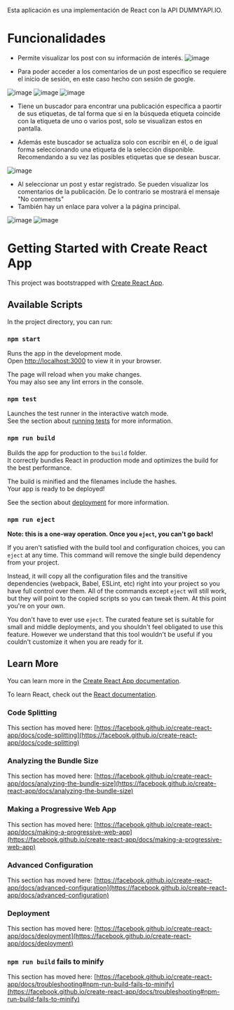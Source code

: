 
Esta aplicación es una implementación de React con la API DUMMYAPI.IO.

# Funcionalidades

- Permite visualizar los post con su información de interés.
![image](https://github.com/Juandaflorez11/prueba-semana/assets/60432466/c0137014-6da5-4bc7-8efe-5f4c5f240f09)

- Para poder acceder a los comentarios de un post específico se requiere el inicio de sesión, en este caso hecho con sesión de google.
  
![image](https://github.com/Juandaflorez11/prueba-semana/assets/60432466/2d5bf0b8-85aa-4bfb-b7fe-61e8e0b7fe86)
![image](https://github.com/Juandaflorez11/prueba-semana/assets/60432466/aab7b6c9-66d4-4752-ad28-8f833c5daa7d)
![image](https://github.com/Juandaflorez11/prueba-semana/assets/60432466/6ed6eae5-edfe-4e4a-97c5-3f0ed9bf03a6)

- Tiene un buscador para encontrar una publicación específica a paortir de sus etiquetas, de tal forma que si en la búsqueda etiqueta coincide con la etiqueta de uno o varios post, solo se visualizan estos en pantalla.

- Además este buscador se actualiza solo con escribir en él, o de igual forma seleccionando una etiqueta de la selección disponible. Recomendando a su vez las posibles etiquetas que se desean buscar.

![image](https://github.com/Juandaflorez11/prueba-semana/assets/60432466/ec07b945-ee1e-490a-a2c6-819e2d358c7f)

- Al seleccionar un post y estar registrado. Se pueden visualizar los comentarios de la publicación. De lo contrario se mostrará el mensaje "No comments"
- También hay un enlace para volver a la página principal.
  
![image](https://github.com/Juandaflorez11/prueba-semana/assets/60432466/9f92924f-7c2d-4df2-aa9b-4ea639451f6c)
![image](https://github.com/Juandaflorez11/prueba-semana/assets/60432466/8bf72063-019c-4757-89d0-f59102e92f90)


# Getting Started with Create React App

This project was bootstrapped with [Create React App](https://github.com/facebook/create-react-app).

## Available Scripts

In the project directory, you can run:

### `npm start`

Runs the app in the development mode.\
Open [http://localhost:3000](http://localhost:3000) to view it in your browser.

The page will reload when you make changes.\
You may also see any lint errors in the console.

### `npm test`

Launches the test runner in the interactive watch mode.\
See the section about [running tests](https://facebook.github.io/create-react-app/docs/running-tests) for more information.

### `npm run build`

Builds the app for production to the `build` folder.\
It correctly bundles React in production mode and optimizes the build for the best performance.

The build is minified and the filenames include the hashes.\
Your app is ready to be deployed!

See the section about [deployment](https://facebook.github.io/create-react-app/docs/deployment) for more information.

### `npm run eject`

**Note: this is a one-way operation. Once you `eject`, you can't go back!**

If you aren't satisfied with the build tool and configuration choices, you can `eject` at any time. This command will remove the single build dependency from your project.

Instead, it will copy all the configuration files and the transitive dependencies (webpack, Babel, ESLint, etc) right into your project so you have full control over them. All of the commands except `eject` will still work, but they will point to the copied scripts so you can tweak them. At this point you're on your own.

You don't have to ever use `eject`. The curated feature set is suitable for small and middle deployments, and you shouldn't feel obligated to use this feature. However we understand that this tool wouldn't be useful if you couldn't customize it when you are ready for it.

## Learn More

You can learn more in the [Create React App documentation](https://facebook.github.io/create-react-app/docs/getting-started).

To learn React, check out the [React documentation](https://reactjs.org/).

### Code Splitting

This section has moved here: [https://facebook.github.io/create-react-app/docs/code-splitting](https://facebook.github.io/create-react-app/docs/code-splitting)

### Analyzing the Bundle Size

This section has moved here: [https://facebook.github.io/create-react-app/docs/analyzing-the-bundle-size](https://facebook.github.io/create-react-app/docs/analyzing-the-bundle-size)

### Making a Progressive Web App

This section has moved here: [https://facebook.github.io/create-react-app/docs/making-a-progressive-web-app](https://facebook.github.io/create-react-app/docs/making-a-progressive-web-app)

### Advanced Configuration

This section has moved here: [https://facebook.github.io/create-react-app/docs/advanced-configuration](https://facebook.github.io/create-react-app/docs/advanced-configuration)

### Deployment

This section has moved here: [https://facebook.github.io/create-react-app/docs/deployment](https://facebook.github.io/create-react-app/docs/deployment)

### `npm run build` fails to minify

This section has moved here: [https://facebook.github.io/create-react-app/docs/troubleshooting#npm-run-build-fails-to-minify](https://facebook.github.io/create-react-app/docs/troubleshooting#npm-run-build-fails-to-minify)
